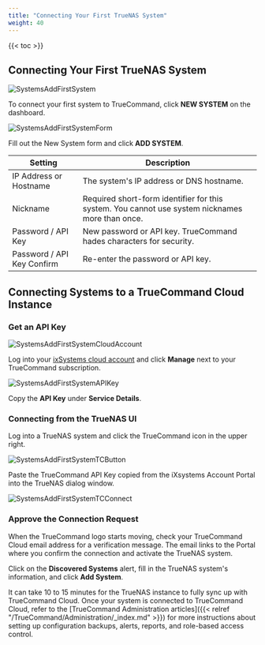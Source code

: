 ```yaml
---
title: "Connecting Your First TrueNAS System"
weight: 40
---
```


{{< toc >}}

## Connecting Your First TrueNAS System

![SystemsAddFirstSystem](/images/TrueCommand/2.0/SystemsAddFirstSystem.png "Adding Your First System")

To connect your first system to TrueCommand, click **NEW SYSTEM** on the dashboard.

![SystemsAddFirstSystemForm](/images/TrueCommand/2.0/SystemsAddFirstSystemForm.png "Adding Your First System")

Fill out the New System form and click **ADD SYSTEM**.

| Setting | Description |
|------|------|
| IP Address or Hostname | The system's IP address or DNS hostname. |
| Nickname | Required short-form identifier for this system. You cannot use system nicknames more than once. |
| Password / API Key | New password or API key. TrueCommand hades characters for security. |
| Password / API Key Confirm | Re-enter the password or API key. |

## Connecting Systems to a TrueCommand Cloud Instance

### Get an API Key

![SystemsAddFirstSystemCloudAccount](/images/TrueCommand/2.0/SystemsAddFirstSystemCloudAccount.png "Connecting from TrueCommand Cloud")

Log into your [ixSystems cloud account](https://portal.ixsystems.com/portal/login/index.php#login) and click **Manage** next to your TrueCommand subscription.

![SystemsAddFirstSystemAPIKey](/images/TrueCommand/2.0/SystemsAddFirstSystemAPIKey.png "Connecting from TrueCommand Cloud")

Copy the **API Key** under **Service Details**.

### Connecting from the TrueNAS UI

Log into a TrueNAS system and click the TrueCommand icon in the upper right.

![SystemsAddFirstSystemTCButton](/images/TrueCommand/2.0/SystemsAddFirstSystemTCButton.png "Connecting from TrueNAS")

Paste the TrueCommand API Key copied from the iXsystems Account Portal into the TrueNAS dialog window. 

![SystemsAddFirstSystemTCConnect](/images/SCALE/SystemsAddFirstSystemTCConnect.png "Connecting TrueNAS to TrueCommand Cloud")

### Approve the Connection Request

When the TrueCommand logo starts moving, check your TrueCommand Cloud email address for a verification message.
The email links to the Portal where you confirm the connection and activate the TrueNAS system.

Click on the **Discovered Systems** alert, fill in the TrueNAS system's information, and click **Add System**.

It can take 10 to 15 minutes for the TrueNAS instance to fully sync up with TrueCommand Cloud.
Once your system is connected to TrueCommand Cloud, refer to the [TrueCommand Administration articles]({{< relref "/TrueCommand/Administration/_index.md" >}}) for more instructions about setting up configuration backups, alerts, reports, and role-based access control.